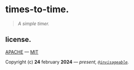 # times-to-time.

> *A simple timer.*

## license.

[APACHE](https://github.com/invisageable/zh/blob/main/.github/LICENSE-APACHE) — [MIT](https://github.com/invisageable/zh/blob/main/.github/LICENSE-MIT)   

Copyright (c) **24** february **2024** — *present, [`@invisageable`](https://github.com/invisageable).*   
